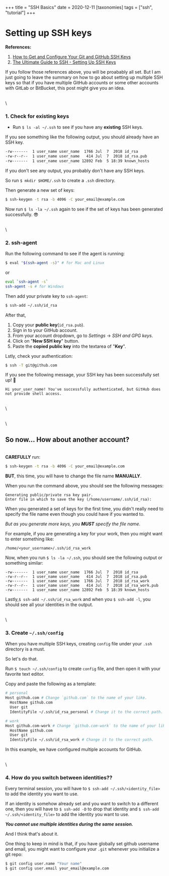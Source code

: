 +++
title = "SSH Basics"
date = 2020-12-11
[taxonomies]
tags = ["ssh", "tutorial"]
+++

# Setting up SSH keys

**References:**

1. [How to Get and Configure Your Git and GitHub SSH Keys](https://www.freecodecamp.org/news/git-ssh-how-to/)
2. [The Ultimate Guide to SSH - Setting Up SSH Keys](https://www.freecodecamp.org/news/the-ultimate-guide-to-ssh-setting-up-ssh-keys/)

If you follow those references above, you will be proabably all set. But I am just going to leave the summary on how to go about setting up multiple SSH keys so that if you have multiple GitHub accounts or some other accounts with GitLab or BitBucket, this post might give you an idea.

\
\

### 1. Check for existing keys

- Run `$ ls -al ~/.ssh` to see if you have any **existing** SSH keys.

If you see something like the following output, you should already have an SSH key.

```bash
-rw-------  1 user_name user_name  1766 Jul  7  2018 id_rsa
-rw-r--r--  1 user_name user_name   414 Jul  7  2018 id_rsa.pub
-rw-------  1 user_name user_name 12892 Feb  5 18:39 known_hosts
```

If you don't see any output, you probably don't have any SSH keys.

So run `$ mkdir $HOME/.ssh` to create a `.ssh` directory.

Then generate a new set of keys:

```bash
$ ssh-keygen -t rsa -b 4096 -C your_email@example.com
```

Now run `$ ls -la ~/.ssh` again to see if the set of keys has been generated successfully. 😎

\
\

### 2. ssh-agent

Run the following command to see if the agent is running:

```bash
$ eval "$(ssh-agent -s)" # for Mac and Linux
```

or

```bash
eval `ssh-agent -s`
ssh-agent -s # for Windows
```

Then add your private key to `ssh-agent`:

```bash
$ ssh-add ~/.ssh/id_rsa
```

After that,

1. Copy your **public key**(`id_rsa.pub`).
2. Sign in to your GitHub account.
3. From your account dropdown, go to _Settings_ -> _SSH and GPG keys_.
4. Click on "**New SSH key**" button.
5. Paste the **copied public key** into the textarea of "**Key**".

Lstly, check your authentication:

```bash
$ ssh -T git@github.com
```

If you see the following message, your SSH key has been successfully set up! 🖖

```
Hi your_user_name! You've successfully authenticated, but GitHub does not provide shell access.
```

\
\

\
\

## So now... How about another account?

\
**CAREFULLY** run:

```bash
$ ssh-keygen -t rsa -b 4096 -C your_email@example.com
```

**BUT**, this time, you will have to change the file name **MANUALLY**.

When you run the command above, you should see the following messages:

```
Generating public/private rsa key pair.
Enter file in which to save the key (/home/username/.ssh/id_rsa):
```

When you generated a set of keys for the first time, you didn't really need to specify the file name even though you could have if you wanted to.

_But as you generate more keys, you **MUST** specify the file name._

For example, if you are generating a key for your work, then you might want to enter something like:

```
/home/<your_username>/.ssh/id_rsa_work
```

Now, when you run `$ ls -la ~/.ssh`, you should see the following output or something similar:

```
-rw-------  1 user_name user_name  1766 Jul  7  2018 id_rsa
-rw-r--r--  1 user_name user_name   414 Jul  7  2018 id_rsa.pub
-rw-------  1 user_name user_name  1766 Jul  7  2018 id_rsa_work
-rw-r--r--  1 user_name user_name   414 Jul  7  2018 id_rsa_work.pub
-rw-------  1 user_name user_name 12892 Feb  5 18:39 known_hosts
```

Lastly,`$ ssh-add ~/.ssh/id_rsa_work` and when you `$ ssh-add -l`, you should see all your identities in the output.

\
\

### 3. Create `~/.ssh/config`

When you have multiple SSH keys, creating `config` file under your `.ssh` directory is a must.

So let's do that.

Run `$ touch ~/.ssh/config` to create `config` file, and then open it with your favorite text editor.

Copy and paste the following as a template:

```bash
# personal
Host github.com # Change `github.com` to the name of your like.
  HostName github.com
  User git
  IdentityFile ~/.ssh/id_rsa_personal # Change it to the correct path.

# work
Host github.com-work # Change `github.com-work` to the name of your like.
  HostName github.com
  User git
  IdentityFile ~/.ssh/id_rsa_work # Change it to the correct path.
```

In this example, we have configured multiple accounts for GitHub.

\
\

### 4. How do you switch between identities??

Every terminal session, you will have to `$ ssh-add ~/.ssh/<identity_file>` to add the identity you want to use.

If an identity is somehow already set and you want to switch to a different one, then you will have to `$ ssh-add -D` to drop that identity and `$ ssh-add ~/.ssh/<identity_file>` to add the identity you want to use.

_**You cannot use multiple identities during the same session.**_

And I think that's about it.

One thing to keep in mind is that, if you have globally set github username and email, you might want to configure your `.git` whenever you initialize a git repo:

```bash
$ git config user.name "Your name"
$ git config user.email your_email@example.com
```
